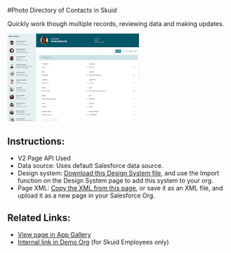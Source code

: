 #Photo Directory of Contacts in Skuid 

Quickly work though multiple records, reviewing data and making updates.

<img src="Master_Detail.png" width="300"></img>

## Instructions:  
- V2 Page API Used
- Data source: Uses default Salesforce data source.   
- Design system: [Download this Design System file](https://github.com/skuid/SamplePages/blob/master/Use_Cases/SamplePages.designsystem), and use the Import function on the Design System page to add this system to your org. 
- Page XML:  [Copy the XML from this page](Directory.xml), or save it as an XML file, and upload it as a new page in your Salesforce Org.  


## Related Links: 
- [View page in App Gallery](https://portal.skuidsite.com/designsystem/samplepages/preview/contactdetail)
- [Internal link in Demo Org](https://skuid-demo--skuid.na37.visual.force.com/apex/skuid__ui?page=SamplePages_MasterDetail) (for Skuid Employees only)

